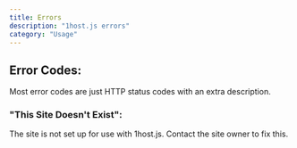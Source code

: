```yaml
---
title: Errors
description: "1host.js errors"
category: "Usage"
---
```


## Error Codes:

Most error codes are just HTTP status codes with an extra description.

### "This Site Doesn't Exist":

The site is not set up for use with 1host.js. Contact the site owner to fix this.
